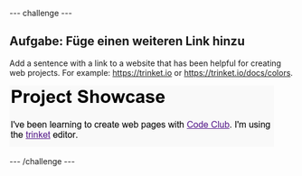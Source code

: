 \--- challenge \---

## Aufgabe: Füge einen weiteren Link hinzu

Add a sentence with a link to a website that has been helpful for creating web projects. For example: <https://trinket.io> or <https://trinket.io/docs/colors>.

![screenshot](images/showcase-link-challenge.png)

\--- /challenge \---